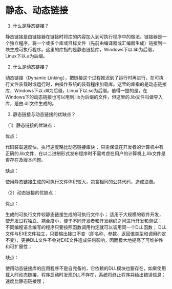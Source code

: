 # 静态、动态链接
1. 什么是静态链接？

静态链接是由链接器在链接时将库的内容加入到可执行程序中的做法。链接器是一个独立程序，将一个或多个库或目标文件（先前由编译器或汇编器生成）链接到一块生成可执行程序。这里的库指的是静态链接库，Windows下以.lib为后缀，Linux下以.a为后缀。


2. 什么是动态链接？

动态链接（Dynamic Linking），把链接这个过程推迟到了运行时再进行，在可执行文件装载时或运行时，由操作系统的装载程序加载库。这里的库指的是动态链接库，Windows下以.dll为后缀，Linux下以.so为后缀。值得一提的是，在Windows下的动态链接也可以用到.lib为后缀的文件，但这里的.lib文件叫做导入库，是由.dll文件生成的。

3. 静态链接与动态链接的优缺点？

（1）静态链接的优缺点：

优点：

代码装载速度快，执行速度略比动态链接库快；
只需保证在开发者的计算机中有正确的.lib文件，在以二进制形式发布程序时不需考虑在用户的计算机上.lib文件是否存在及版本问题。

缺点：

使用静态链接生成的可执行文件体积较大，包含相同的公共代码，造成浪费。

（2）动态链接的优缺点：

优点：

生成的可执行文件较静态链接生成的可执行文件小；
适用于大规模的软件开发，使开发过程独立、耦合度小，便于不同开发者和开发组织之间进行开发和测试；
不同编程语言编写的程序只要按照函数调用约定就可以调用同一个DLL函数；
DLL文件与EXE文件独立，只要输出接口不变（即名称、参数、返回值类型和调用约定不变），更换DLL文件不会对EXE文件造成任何影响，因而极大地提高了可维护性和可扩展性；


缺点：

使用动态链接库的应用程序不是自完备的，它依赖的DLL模块也要存在，如果使用载入时动态链接，程序启动时发现DLL不存在，系统将终止程序并给出错误信息；
速度比静态链接慢；